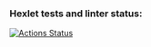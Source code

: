 ### Hexlet tests and linter status:
[![Actions Status](https://github.com/sergey712lab/frontend-project-lvl3/workflows/hexlet-check/badge.svg)](https://github.com/sergey712lab/frontend-project-lvl3/actions)